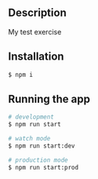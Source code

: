 ## Description

My test exercise

## Installation

```bash
$ npm i
```

## Running the app

```bash
# development
$ npm run start

# watch mode
$ npm run start:dev

# production mode
$ npm run start:prod
```
